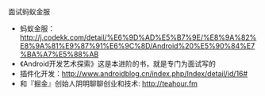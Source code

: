 面试蚂蚁金服

- 蚂蚁金服：http://j.codekk.com/detail/%E6%9D%AD%E5%B7%9E/%E8%9A%82%E8%9A%81%E9%87%91%E6%9C%8D/Android%20%E5%90%84%E7%BA%A7%E5%88%AB
- 《Android开发艺术探索》这是本进阶的书，就是专门为面试写的
- 插件化开发：http://www.androidblog.cn/index.php/Index/detail/id/16#
- 和『掘金』创始人阴明聊聊创业和技术: http://teahour.fm


